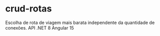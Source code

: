 # crud-rotas
Escolha de rota de viagem mais barata independente da quantidade de conexões.
API .NET 8
Angular 15
